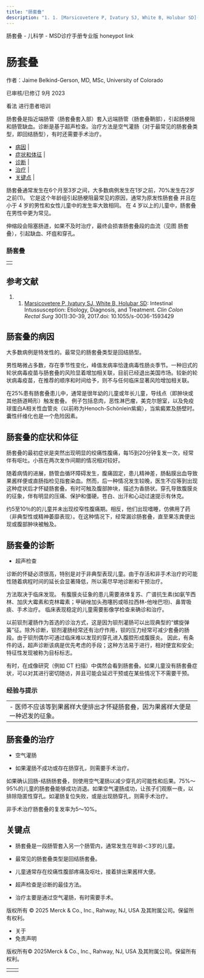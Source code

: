 ```yaml
---
title: "肠套叠"
description: "1. 1. [Marsicovetere P, Ivatury SJ, White B, Holubar SD](https://www.ncbi.nlm.nih.gov/pmc/articles/PMC5179276/): Intestinal Intussusception: Etiology, Diagnosis, and Treatment. _Clin Colon Rectal Surg_ 30(1):30-39, 2017.doi: 10.1055/s-0036-1593429"
---
```


﻿肠套叠 \- 儿科学 \- MSD诊疗手册专业版 honeypot link

# 肠套叠

作者：Jaime Belkind-Gerson, MD, MSc, University of Colorado

已审核/已修订 9月 2023

看法 进行患者培训

肠套叠是指近端肠管（肠套叠套入部）套入远端肠管（肠套叠鞘部），引起肠梗阻和肠管缺血。诊断是基于超声检查。治疗方法是空气灌肠（对于最常见的肠套叠类型，即回结肠型），有时还需要手术治疗。

- [病因](#病因_v29303023_zh) \|
- [症状和体征](#症状和体征_v29303032_zh) \|
- [诊断](#诊断_v29303036_zh) \|
- [治疗](#治疗_v29303057_zh) \|
- [关键点](#关键点_v29303067_zh) \|

肠套叠通常发生在6个月至3岁之间，大多数病例发生在1岁之前，70%发生在2岁之前(1)。 它是这个年龄组引起肠梗阻最常见的原因，通常为原发性肠套叠 并且在小于 4 岁的男性和女性儿童中的发生率大致相同。 在 4 岁以上的儿童中，肠套叠在男性中更为常见。

伸缩段会阻塞肠道，如果不及时治疗，最终会损害肠套叠段的血流（见图 肠套叠），引起缺血、坏疽和穿孔。

### 肠套叠

|     |
| --- |
|  |

## 参考文献

1. 1. [Marsicovetere P, Ivatury SJ, White B, Holubar SD](https://www.ncbi.nlm.nih.gov/pmc/articles/PMC5179276/): Intestinal Intussusception: Etiology, Diagnosis, and Treatment. _Clin Colon Rectal Surg_ 30(1):30-39, 2017.doi: 10.1055/s-0036-1593429


## 肠套叠的病因

大多数病例是特发性的。最常见的肠套叠类型是回结肠型。

男性略微占多数，存在季节性变化，峰值发病率恰逢病毒性肠炎季节。一种旧式的轮状病毒疫苗与肠套叠的风险显着增加相关联，目前已经退出美国市场。较新的轮状病毒疫苗，在推荐的顺序和时间给予，则不与任何临床显著风险增加相关联。

在25%患有肠套叠患儿中，通常是很年幼的儿童或年长儿童，导线点（即肿块或其他肠道畸形）触发套叠。 例子包括息肉，恶性淋巴瘤，美克尔憩室，以及免疫球蛋白A相关性血管炎（以前称为Henoch-Schönlein紫癜），当紫癜累及肠壁时。 囊性纤维化也是一个危险因素。

## 肠套叠的症状和体征

肠套叠的最初症状是突然出现明显的绞痛性腹痛，每15到20分钟复发一次，经常伴有呕吐。小孩在两次发作间期的情况相对较好。

随着病情的进展，肠管血循环障碍发生，腹痛固定，患儿精神差，肠黏膜出血导致果酱样便或直肠指检见指套染血。然而，后一种情况发生较晚，医生不应等到出现这种症状后才怀疑肠套叠。有时可触及腹部肿块，描述为香肠状。穿孔导致腹膜炎的征象，伴有明显的压痛、保护和僵硬。苍白、出汗和心动过速提示有休克。

约5至10％的的儿童并未出现绞窄性腹痛期。相反，他们出现嗜睡，仿佛用了药（非典型性或精神萎靡表现）。在这种情况下，经常漏诊肠套叠，直至果冻粪便出现或腹部肿块被触及。

## 肠套叠的诊断

- 超声检查


诊断的怀疑必须很高，特别是对于非典型表现儿童。由于存活和非手术治疗的可能性随着病程时间的延长会显著降低，所以需尽早地诊断和干预治疗。

方法取决于临床发现。 有腹膜炎征象的患儿需要液体复苏、广谱抗生素(如氨苄西林、加庆大霉素和克林霉素；甲硝唑加头孢噻肟或哌拉西林-他唑巴坦)、鼻胃吸痰、手术治疗。 临床表现稳定的儿童需要影像学检查来确诊和治疗。

以前钡剂灌肠作为首选的诊治方式，这是因为钡剂灌肠可以出现典型的“螺旋弹簧”征。除外诊断，钡剂灌肠经常还有治疗作用，钡的压力经常可减少套叠的肠段。由于钡剂偶尔可通过临床难以发现的穿孔进入腹腔形成腹膜炎。 因此，有条件的话，超声诊断该病是优先考虑的手段；这种方法易于进行，相对便宜和安全;特征性发现被称为目标标志。

有时，在成像研究（例如 CT 扫描）中偶然会看到肠套叠。如果儿童没有肠套叠症状，可以对其进行密切随访，并且可能会延迟干预或在某些情况下不需要干预。

### 经验与提示

|     |
| --- |
| - 医师不应该等到果酱样大便排出才怀疑肠套叠，因为果酱样大便是一种迟发的征象。 |

## 肠套叠的治疗

- 空气灌肠

- 如果灌肠不成功或存在肠穿孔，则需要手术治疗。


如果确认回肠-结肠肠套叠，则使用空气灌肠以减少穿孔的可能性和后果。75%～95%的儿童的肠套叠能够成功消退。如果空气灌肠成功，让孩子们观察一夜，以排除隐匿性穿孔。如灌肠复位失败，或是出现肠穿孔，则需手术治疗。

非手术治疗肠套叠的复发率为5～10%。

## 关键点

- 肠套叠是一段肠管套入另一个肠管内，通常发生在年龄＜3岁的儿童。

- 最常见的肠套叠类型是回结肠套叠。

- 儿童通常存在绞痛性腹部疼痛及呕吐，接着排出果酱样大便。

- 超声检查是诊断的最佳方法。

- 治疗主要是通过空气灌肠，有时需要手术。




版权所有 © 2025
Merck & Co., Inc., Rahway, NJ, USA 及其附属公司。保留所有权利。

- 关于
- 免责声明

版权所有© 2025Merck & Co., Inc., Rahway, NJ, USA 及其附属公司。保留所有权利。

|     |     |
| --- | --- |
|  |  |